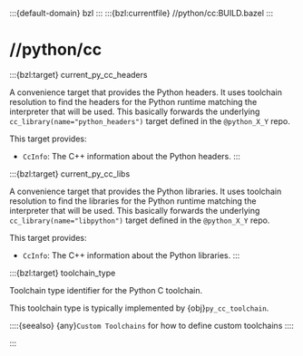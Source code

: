 :::{default-domain} bzl
:::
:::{bzl:currentfile} //python/cc:BUILD.bazel
:::
# //python/cc

:::{bzl:target} current_py_cc_headers

A convenience target that provides the Python headers. It uses toolchain
resolution to find the headers for the Python runtime matching the interpreter
that will be used. This basically forwards the underlying
`cc_library(name="python_headers")` target defined in the `@python_X_Y` repo.

This target provides:

* `CcInfo`: The C++ information about the Python headers.
:::

:::{bzl:target} current_py_cc_libs

A convenience target that provides the Python libraries. It uses toolchain
resolution to find the libraries for the Python runtime matching the interpreter
that will be used. This basically forwards the underlying
`cc_library(name="libpython")` target defined in the `@python_X_Y` repo.

This target provides:

* `CcInfo`: The C++ information about the Python libraries.
:::

:::{bzl:target} toolchain_type

Toolchain type identifier for the Python C toolchain.

This toolchain type is typically implemented by {obj}`py_cc_toolchain`.

::::{seealso}
{any}`Custom Toolchains` for how to define custom toolchains
::::

:::
